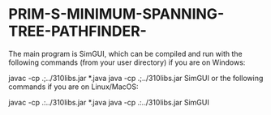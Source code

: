 # PRIM-S-MINIMUM-SPANNING-TREE-PATHFINDER-

The main program is SimGUI, which can be compiled and run with the following commands (from your user directory) if you are on Windows:

javac -cp .;../310libs.jar *.java
java -cp .;../310libs.jar SimGUI
or the following commands if you are on Linux/MacOS:

javac -cp .:../310libs.jar *.java
java -cp .:../310libs.jar SimGUI
